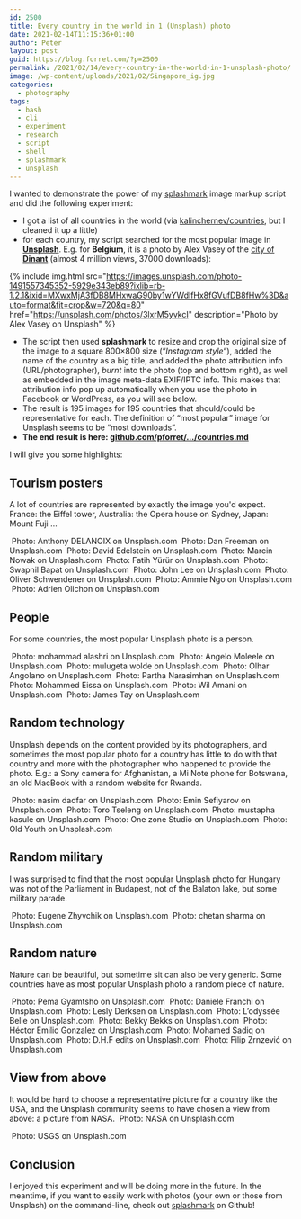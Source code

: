 ```yaml
---
id: 2500
title: Every country in the world in 1 (Unsplash) photo
date: 2021-02-14T11:15:36+01:00
author: Peter
layout: post
guid: https://blog.forret.com/?p=2500
permalink: /2021/02/14/every-country-in-the-world-in-1-unsplash-photo/
image: /wp-content/uploads/2021/02/Singapore_ig.jpg
categories:
  - photography
tags:
  - bash
  - cli
  - experiment
  - research
  - script
  - shell
  - splashmark 
  - unsplash
---
```

I wanted to demonstrate the power of my [splashmark](/2020/10/07/new-script-splashmark-easy-unsplash-image-markup-on-the-command-line/) image markup script and did the following experiment:

  * I got a list of all countries in the world (via [kalinchernev/countries](https://gist.github.com/kalinchernev/486393efcca01623b18d), but I cleaned it up a little)
  * for each country, my script searched for the most popular image in [**Unsplash**](https://unsplash.com/). E.g. for **Belgium**, it is a photo by Alex Vasey of the [city of **Dinant**](https://unsplash.com/photos/3lxrM5yvkcI) (almost 4 million views, 37000 downloads):<figure class="wp-block-image size-large">

{% include img.html
    src="https://images.unsplash.com/photo-1491557345352-5929e343eb89?ixlib=rb-1.2.1&ixid=MXwxMjA3fDB8MHxwaG90by1wYWdlfHx8fGVufDB8fHw%3D&auto=format&fit=crop&w=720&q=80"
    href="https://unsplash.com/photos/3lxrM5yvkcI"
    description="Photo by Alex Vasey on Unsplash" %}

  * The script then used **splashmark** to resize and crop the original size of the image to a square 800&#215;800 size (&#8220;_Instagram style_&#8220;), added the name of the country as a big title, and added the photo attribution info (URL/photographer), _burnt_ into the photo (top and bottom right), as well as embedded in the image meta-data EXIF/IPTC info. This makes that attribution info pop up automatically when you use the photo in Facebook or WordPress, as you will see below.
  * The result is 195 images for 195 countries that should/could be representative for each. The definition of &#8220;most popular&#8221; image for Unsplash seems to be &#8220;most downloads&#8221;. 
  * **The end result is here: [github.com/pforret/&#8230;/countries.md](https://github.com/pforret/splashmark_examples/blob/main/countries/countries.md)**

I will give you some highlights:

## Tourism posters

A lot of countries are represented by exactly the image you'd expect. France: the Eiffel tower, Australia: the Opera house on Sydney, Japan: Mount Fuji &#8230;

<img  alt=""   src="https://blog.forret.com/wp-content/uploads/2021/02/France_ig.jpg" >
Photo: Anthony DELANOIX on Unsplash.com  

<img  alt=""   src="https://blog.forret.com/wp-content/uploads/2021/02/Australia_ig.jpg" >
Photo: Dan Freeman on Unsplash.com  

<img  alt=""   src="https://blog.forret.com/wp-content/uploads/2021/02/Japan_ig.jpg" >
Photo: David Edelstein on Unsplash.com  

<img  alt=""   src="https://blog.forret.com/wp-content/uploads/2021/02/UnitedKingdom_ig.jpg" >
Photo: Marcin Nowak on Unsplash.com  

<img  alt=""   src="https://blog.forret.com/wp-content/uploads/2021/02/Turkey_ig.jpg" >
Photo: Fatih Yürür on Unsplash.com  

<img  alt=""   src="https://blog.forret.com/wp-content/uploads/2021/02/Singapore_ig.jpg" >
Photo: Swapnil Bapat on Unsplash.com  

<img  alt=""   src="https://blog.forret.com/wp-content/uploads/2021/02/Canada_ig.jpg" >
Photo: John Lee on Unsplash.com  

<img  alt=""   src="https://blog.forret.com/wp-content/uploads/2021/02/Liechtenstein_ig.jpg" >
Photo: Oliver Schwendener on Unsplash.com  

<img  alt=""   src="https://blog.forret.com/wp-content/uploads/2021/02/Vietnam_ig.jpg" >
Photo: Ammie Ngo on Unsplash.com  

<img  alt=""   src="https://blog.forret.com/wp-content/uploads/2021/02/Netherlands_ig.jpg" >
Photo: Adrien Olichon on Unsplash.com  

## People

For some countries, the most popular Unsplash photo is a person.

<img  alt=""   src="https://blog.forret.com/wp-content/uploads/2021/02/SaudiArabia_ig.jpg" >
Photo: mohammad alashri on Unsplash.com

<img  alt=""   src="https://blog.forret.com/wp-content/uploads/2021/02/Lesotho_ig.jpg" >
Photo: Angelo Moleele on Unsplash.com

<img  alt=""   src="https://blog.forret.com/wp-content/uploads/2021/02/Eritrea_ig.jpg" >
Photo: mulugeta wolde on Unsplash.com

<img  alt=""   src="https://blog.forret.com/wp-content/uploads/2021/02/Angola_ig.jpg" >
Photo: Olhar Angolano on Unsplash.com

<img  alt=""   src="https://blog.forret.com/wp-content/uploads/2021/02/BosniaHerzegovina_ig.jpg" >
Photo: Partha Narasimhan on Unsplash.com

<img  alt=""   src="https://blog.forret.com/wp-content/uploads/2021/02/Sudan_ig.jpg" >
Photo: Mohammed Eissa on Unsplash.com

<img  alt=""   src="https://blog.forret.com/wp-content/uploads/2021/02/Malawi_ig.jpg" >
Photo: Wil Amani on Unsplash.com

<img  alt=""   src="https://blog.forret.com/wp-content/uploads/2021/02/EastTimor_ig.jpg" >
Photo: James Tay on Unsplash.com

## Random technology

Unsplash depends on the content provided by its photographers, and sometimes the most popular photo for a country has little to do with that country and more with the photographer who happened to provide the photo. E.g.: a Sony camera for Afghanistan, a Mi Note phone for Botswana, an old MacBook with a random website for Rwanda.

<img  alt=""   src="https://blog.forret.com/wp-content/uploads/2021/02/Afghanistan_ig.jpg" >
Photo: nasim dadfar on Unsplash.com

<img  alt=""   src="https://blog.forret.com/wp-content/uploads/2021/02/Azerbaijan_ig.jpg" >
Photo: Emin Sefiyarov on Unsplash.com

<img  alt=""   src="https://blog.forret.com/wp-content/uploads/2021/02/Botswana_ig.jpg" >
Photo: Toro Tseleng on Unsplash.com

<img  alt=""   src="https://blog.forret.com/wp-content/uploads/2021/02/Uganda_ig.jpg" >
Photo: mustapha kasule on Unsplash.com  

<img  alt=""   src="https://blog.forret.com/wp-content/uploads/2021/02/Rwanda_ig.jpg" >
Photo: One zone Studio on Unsplash.com

<img  alt=""   src="https://blog.forret.com/wp-content/uploads/2021/02/Vanuatu_ig.jpg" >
Photo: Old Youth on Unsplash.com

## Random military

I was surprised to find that the most popular Unsplash photo for Hungary was not of the Parliament in Budapest, not of the Balaton lake, but some military parade.

<img  alt=""   src="https://blog.forret.com/wp-content/uploads/2021/02/Hungary_ig.jpg" >
Photo: Eugene Zhyvchik on Unsplash.com

<img  alt=""   src="https://blog.forret.com/wp-content/uploads/2021/02/SouthSudan_ig.jpg" >
Photo: chetan sharma on Unsplash.com


## Random nature

Nature can be beautiful, but sometime sit can also be very generic. Some countries have as most popular Unsplash photo a random piece of nature.

<img  alt=""   src="https://blog.forret.com/wp-content/uploads/2021/02/Bhutan_ig.jpg" >
Photo: Pema Gyamtsho on Unsplash.com

<img  alt=""   src="https://blog.forret.com/wp-content/uploads/2021/02/Brunei_ig.jpg" >
Photo: Daniele Franchi on Unsplash.com

<img  alt=""   src="https://blog.forret.com/wp-content/uploads/2021/02/Djibouti_ig.jpg" >
Photo: Lesly Derksen on Unsplash.com

<img  alt=""   src="https://blog.forret.com/wp-content/uploads/2021/02/ElSalvador_ig.jpg" >
Photo: L&#8217;odyssée Belle on Unsplash.com

<img  alt=""   src="https://blog.forret.com/wp-content/uploads/2021/02/Gambia_ig.jpg" >
Photo: Bekky Bekks on Unsplash.com

<img  alt=""   src="https://blog.forret.com/wp-content/uploads/2021/02/Honduras_ig.jpg" >
Photo: Héctor Emilio Gonzalez on Unsplash.com

<img  alt=""   src="https://blog.forret.com/wp-content/uploads/2021/02/Libya_ig.jpg" >
Photo: Mohamed Sadiq on Unsplash.com

<img  alt=""   src="https://blog.forret.com/wp-content/uploads/2021/02/Suriname_ig.jpg" >
Photo: D.H.F edits on Unsplash.com

<img  alt=""   src="https://blog.forret.com/wp-content/uploads/2021/02/Serbia_ig.jpg" >
Photo: Filip Zrnzević on Unsplash.com


## View from above

It would be hard to choose a representative picture for a country like the USA, and the Unsplash community seems to have chosen a view from above: a picture from NASA.
<img  alt=""   src="https://blog.forret.com/wp-content/uploads/2021/02/UnitedStates_ig.jpg" >
Photo: NASA on Unsplash.com

<img  alt=""   src="https://blog.forret.com/wp-content/uploads/2021/02/Niger_ig.jpg" >
Photo: USGS on Unsplash.com


## Conclusion

I enjoyed this experiment and will be doing more in the future. In the meantime, if you want to easily work with photos (your own or those from Unsplash) on the command-line, check out [splashmark](https://github.com/pforret/splashmark) on Github!